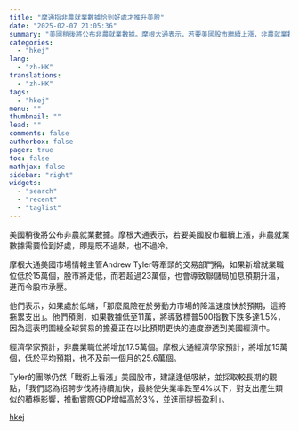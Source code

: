 ```yaml
---
title: "摩通指非農就業數據恰到好處才推升美股"
date: "2025-02-07 21:05:36"
summary: "美國稍後將公布非農就業數據。摩根大通表示，若要美國股市繼續上漲，非農就業數據需要恰到好處，即是既不過..."
categories:
  - "hkej"
lang:
  - "zh-HK"
translations:
  - "zh-HK"
tags:
  - "hkej"
menu: ""
thumbnail: ""
lead: ""
comments: false
authorbox: false
pager: true
toc: false
mathjax: false
sidebar: "right"
widgets:
  - "search"
  - "recent"
  - "taglist"
---
```


美國稍後將公布非農就業數據。摩根大通表示，若要美國股市繼續上漲，非農就業數據需要恰到好處，即是既不過熱，也不過冷。

摩根大通美國市場情報主管Andrew Tyler等牽頭的交易部門稱，如果新增就業職位低於15萬個，股市將走低，而若超過23萬個，也會導致聯儲局加息預期升溫，進而令股市承壓。

他們表示，如果處於低端，「那麼風險在於勞動力市場的降溫速度快於預期，這將拖累支出」。他們預測，如果數據低至11萬，將導致標普500指數下跌多達1.5%，因為這表明圍繞全球貿易的擔憂正在以比預期更快的速度滲透到美國經濟中。

經濟學家預計，非農業職位將增加17.5萬個。摩根大通經濟學家預計，將增加15萬個，低於平均預期，也不及前一個月的25.6萬個。

Tyler的團隊仍然「戰術上看漲」美國股市，建議逢低吸納，並採取較長期的觀點，「我們認為招聘步伐將持續加快，最終使失業率跌至4%以下，對支出產生類似的積極影響，推動實際GDP增幅高於3%，並進而提振盈利」。

[hkej](https://www2.hkej.com/instantnews/international/article/3995621/%E6%91%A9%E9%80%9A%E6%8C%87%E9%9D%9E%E8%BE%B2%E5%B0%B1%E6%A5%AD%E6%95%B8%E6%93%9A%E6%81%B0%E5%88%B0%E5%A5%BD%E8%99%95%E6%89%8D%E6%8E%A8%E5%8D%87%E7%BE%8E%E8%82%A1)
